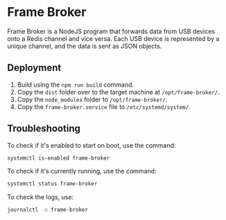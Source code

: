 # Frame Broker
Frame Broker is a NodeJS program that forwards data from USB devices onto a Redis channel and vice versa. Each USB device is represented by a unique channel, and the data is sent as JSON objects.

## Deployment
1. Build using the `npm run build` command.
2. Copy the `dist` folder over to the target machine at `/opt/frame-broker/`.
3. Copy the `node_modules` folder to `/opt/frame-broker/`.
4. Copy the `frame-broker.service` file to `/etc/systemd/system/`.

## Troubleshooting
To check if it's enabled to start on boot, use the command:
```bash
systemctl is-enabled frame-broker
```

To check if it's currently running, use the command:
```bash
systemctl status frame-broker
```

To check the logs, use:
```bash
journalctl -u frame-broker
```